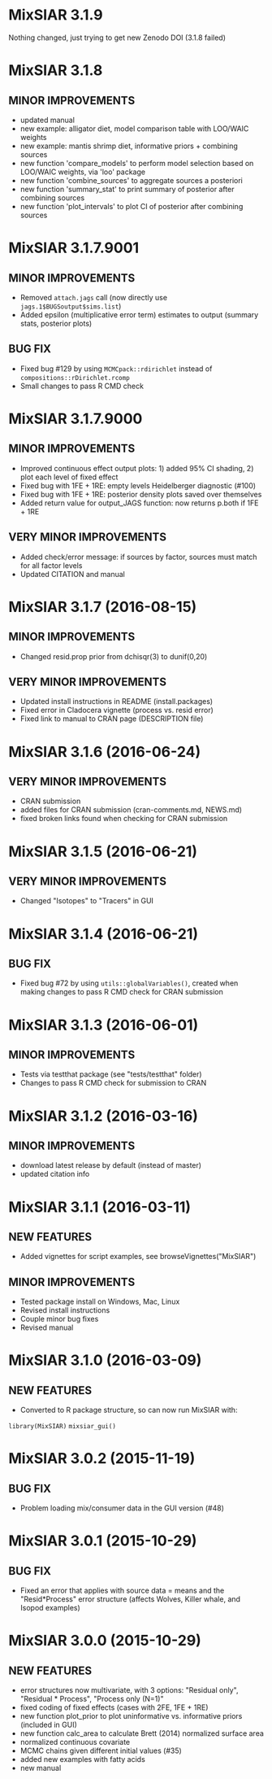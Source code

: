 MixSIAR 3.1.9
=========================

Nothing changed, just trying to get new Zenodo DOI (3.1.8 failed)

MixSIAR 3.1.8
=========================

## MINOR IMPROVEMENTS

* updated manual
* new example: alligator diet, model comparison table with LOO/WAIC weights
* new example: mantis shrimp diet, informative priors + combining sources
* new function 'compare_models' to perform model selection based on LOO/WAIC weights, via 'loo' package
* new function 'combine_sources' to aggregate sources a posteriori
* new function 'summary_stat' to print summary of posterior after combining sources
* new function 'plot_intervals' to plot CI of posterior after combining sources

MixSIAR 3.1.7.9001
=========================

## MINOR IMPROVEMENTS

* Removed `attach.jags` call (now directly use `jags.1$BUGSoutput$sims.list`)
* Added epsilon (multiplicative error term) estimates to output (summary stats, posterior plots)

## BUG FIX

* Fixed bug #129 by using `MCMCpack::rdirichlet` instead of `compositions::rDirichlet.rcomp`
* Small changes to pass R CMD check

MixSIAR 3.1.7.9000
=========================

## MINOR IMPROVEMENTS

* Improved continuous effect output plots: 1) added 95% CI shading, 2) plot each level of fixed effect
* Fixed bug with 1FE + 1RE: empty levels Heidelberger diagnostic (#100)
* Fixed bug with 1FE + 1RE: posterior density plots saved over themselves
* Added return value for output_JAGS function: now returns p.both if 1FE + 1RE

## VERY MINOR IMPROVEMENTS

* Added check/error message: if sources by factor, sources must match for all factor levels
* Updated CITATION and manual

MixSIAR 3.1.7 (2016-08-15)
=========================

## MINOR IMPROVEMENTS

* Changed resid.prop prior from dchisqr(3) to dunif(0,20)

## VERY MINOR IMPROVEMENTS

* Updated install instructions in README (install.packages)
* Fixed error in Cladocera vignette (process vs. resid error)
* Fixed link to manual to CRAN page (DESCRIPTION file)

MixSIAR 3.1.6 (2016-06-24)
=========================

## VERY MINOR IMPROVEMENTS

* CRAN submission
* added files for CRAN submission (cran-comments.md, NEWS.md)
* fixed broken links found when checking for CRAN submission

MixSIAR 3.1.5 (2016-06-21)
=========================

## VERY MINOR IMPROVEMENTS

* Changed "Isotopes" to "Tracers" in GUI

MixSIAR 3.1.4 (2016-06-21)
=========================

## BUG FIX

* Fixed bug #72 by using `utils::globalVariables()`, created when making changes to pass R CMD check for CRAN submission

MixSIAR 3.1.3 (2016-06-01)
=========================

## MINOR IMPROVEMENTS

* Tests via testthat package (see "tests/testthat" folder)
* Changes to pass R CMD check for submission to CRAN

MixSIAR 3.1.2 (2016-03-16)
=========================

## MINOR IMPROVEMENTS

* download latest release by default (instead of master)
* updated citation info

MixSIAR 3.1.1 (2016-03-11)
=========================

## NEW FEATURES

* Added vignettes for script examples, see browseVignettes("MixSIAR")

## MINOR IMPROVEMENTS

* Tested package install on Windows, Mac, Linux
* Revised install instructions
* Couple minor bug fixes
* Revised manual

MixSIAR 3.1.0 (2016-03-09)
=========================

## NEW FEATURES

* Converted to R package structure, so can now run MixSIAR with:

`library(MixSIAR)`
`mixsiar_gui()`

MixSIAR 3.0.2 (2015-11-19)
=========================

## BUG FIX

* Problem loading mix/consumer data in the GUI version (#48)

MixSIAR 3.0.1 (2015-10-29)
=========================

## BUG FIX

* Fixed an error that applies with source data = means and the "Resid*Process" error structure (affects Wolves, Killer whale, and Isopod examples)

MixSIAR 3.0.0 (2015-10-29)
=========================

## NEW FEATURES

* error structures now multivariate, with 3 options: "Residual only", "Residual * Process", "Process only (N=1)"
* fixed coding of fixed effects (cases with 2FE, 1FE + 1RE)
* new function plot_prior to plot uninformative vs. informative priors (included in GUI)
* new function calc_area to calculate Brett (2014) normalized surface area
* normalized continuous covariate
* MCMC chains given different initial values (#35)
* added new examples with fatty acids
* new manual
